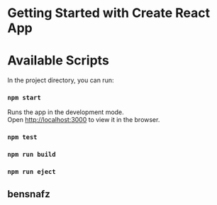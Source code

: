 # Getting Started with Create React App
# Available Scripts

In the project directory, you can run:

### `npm start`

Runs the app in the development mode.\
Open [http://localhost:3000](http://localhost:3000) to view it in the browser.

### `npm test`

### `npm run build`

### `npm run eject`

## bensnafz